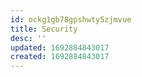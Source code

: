 ```yaml
---
id: ockg1gb78gpshwty5zjmvue
title: Security
desc: ''
updated: 1692884843017
created: 1692884843017
---
```


